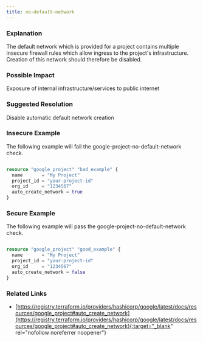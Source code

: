 ```yaml
---
title: no-default-network
---
```


### Explanation

The default network which is provided for a project contains multiple insecure firewall rules which allow ingress to the project's infrastructure. Creation of this network should therefore be disabled.

### Possible Impact
Exposure of internal infrastructure/services to public internet

### Suggested Resolution
Disable automatic default network creation


### Insecure Example

The following example will fail the google-project-no-default-network check.

```terraform

resource "google_project" "bad_example" {
  name       = "My Project"
  project_id = "your-project-id"
  org_id     = "1234567"
  auto_create_network = true
}

```



### Secure Example

The following example will pass the google-project-no-default-network check.

```terraform

resource "google_project" "good_example" {
  name       = "My Project"
  project_id = "your-project-id"
  org_id     = "1234567"
  auto_create_network = false
}

```




### Related Links


- [https://registry.terraform.io/providers/hashicorp/google/latest/docs/resources/google_project#auto_create_network](https://registry.terraform.io/providers/hashicorp/google/latest/docs/resources/google_project#auto_create_network){:target="_blank" rel="nofollow noreferrer noopener"}


